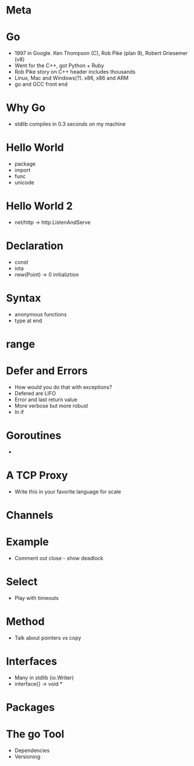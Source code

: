 # Meta

# Go
- 1997 in Google. Ken Thompson (C), Rob Pike (plan 9), Robert Griesemer (v8) 
- Went for the C++, got Python + Ruby
- Rob Pike story on C++ header includes thousands
- Linux, Mac and Windows(?). x86, x86 and ARM
- go and GCC front end

# Why Go
- stdlib compiles in 0.3 seconds on my machine

# Hello World
- package
- import
- func
- unicode

# Hello World 2
- net/http -> http.ListenAndServe

# Declaration
- const
- iota
- new(Point) -> 0 initializtion

# Syntax
- anonymous functions
- type at end

# range

# Defer and Errors
- How would you do that with exceptions?
- Defered are LIFO
- Error and last return value
- More verbose but more robust
- In if

# Goroutines
- 

# A TCP Proxy
- Write this in your favorite language for scale

# Channels

# Example
- Comment out close - show deadlock

# Select
- Play with timeouts

# Method
- Talk about pointers vs copy

# Interfaces
- Many in stdlib (io.Writer)
- interface{} -> void *

# Packages

# The go Tool
- Dependencies
- Versioning


<!--
vim: ft=markdown spell
-->
